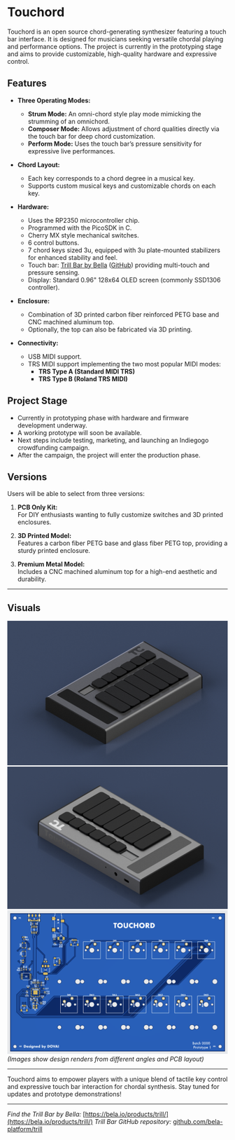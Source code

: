 # Touchord

Touchord is an open source chord-generating synthesizer featuring a touch bar interface. It is designed for musicians seeking versatile chordal playing and performance options. The project is currently in the prototyping stage and aims to provide customizable, high-quality hardware and expressive control.

## Features

- **Three Operating Modes:**
  - **Strum Mode:** An omni-chord style play mode mimicking the strumming of an omnichord.
  - **Composer Mode:** Allows adjustment of chord qualities directly via the touch bar for deep chord customization.
  - **Perform Mode:** Uses the touch bar’s pressure sensitivity for expressive live performances.

- **Chord Layout:**
  - Each key corresponds to a chord degree in a musical key.
  - Supports custom musical keys and customizable chords on each key.

- **Hardware:**
  - Uses the RP2350 microcontroller chip.
  - Programmed with the PicoSDK in C.
  - Cherry MX style mechanical switches.
  - 6 control buttons.
  - 7 chord keys sized 3u, equipped with 3u plate-mounted stabilizers for enhanced stability and feel.
  - Touch bar: [Trill Bar by Bella](https://bela.io/products/trill/) ([GitHub](https://github.com/bela-platform/trill)) providing multi-touch and pressure sensing.
  - Display: Standard 0.96" 128x64 OLED screen (commonly SSD1306 controller).

- **Enclosure:**
  - Combination of 3D printed carbon fiber reinforced PETG base and CNC machined aluminum top.
  - Optionally, the top can also be fabricated via 3D printing.

- **Connectivity:**
  - USB MIDI support.
  - TRS MIDI support implementing the two most popular MIDI modes:
    - **TRS Type A (Standard MIDI TRS)**
    - **TRS Type B (Roland TRS MIDI)**

## Project Stage

- Currently in prototyping phase with hardware and firmware development underway.
- A working prototype will soon be available.
- Next steps include testing, marketing, and launching an Indiegogo crowdfunding campaign.
- After the campaign, the project will enter the production phase.

## Versions

Users will be able to select from three versions:

1. **PCB Only Kit:**  
   For DIY enthusiasts wanting to fully customize switches and 3D printed enclosures.

2. **3D Printed Model:**  
   Features a carbon fiber PETG base and glass fiber PETG top, providing a sturdy printed enclosure.

3. **Premium Metal Model:**  
   Includes a CNC machined aluminum top for a high-end aesthetic and durability.

---

## Visuals

![Render Side View](./img/TC%20Render%202.png)  
![Render Front View](./img/TC%20Render%201.png)  
![PCB Example](./img/PCB.png)  
*(Images show design renders from different angles and PCB layout)*

---

Touchord aims to empower players with a unique blend of tactile key control and expressive touch bar interaction for chordal synthesis. Stay tuned for updates and prototype demonstrations!

---

*Find the Trill Bar by Bella:* [https://bela.io/products/trill/](https://bela.io/products/trill/) 
*Trill Bar GitHub repository:* [github.com/bela-platform/trill](https://github.com/bela-platform/trill)  
